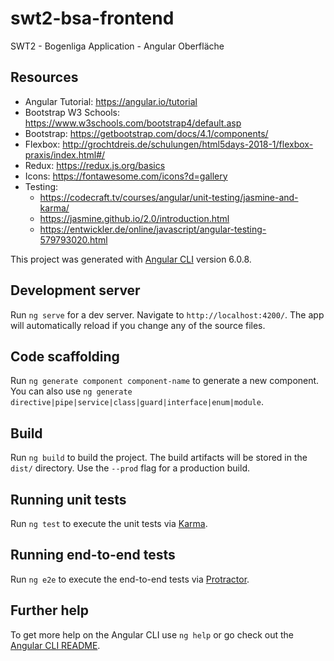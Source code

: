 # swt2-bsa-frontend
SWT2 - Bogenliga Application - Angular Oberfläche

## Resources

- Angular Tutorial: https://angular.io/tutorial 
- Bootstrap W3 Schools: https://www.w3schools.com/bootstrap4/default.asp 
- Bootstrap: https://getbootstrap.com/docs/4.1/components/
- Flexbox: http://grochtdreis.de/schulungen/html5days-2018-1/flexbox-praxis/index.html#/ 
- Redux: https://redux.js.org/basics 
- Icons: https://fontawesome.com/icons?d=gallery
- Testing: 
  - https://codecraft.tv/courses/angular/unit-testing/jasmine-and-karma/
  - https://jasmine.github.io/2.0/introduction.html
  - https://entwickler.de/online/javascript/angular-testing-579793020.html



This project was generated with [Angular CLI](https://github.com/angular/angular-cli) version 6.0.8.

## Development server

Run `ng serve` for a dev server. Navigate to `http://localhost:4200/`. The app will automatically reload if you change any of the source files.

## Code scaffolding

Run `ng generate component component-name` to generate a new component. You can also use `ng generate directive|pipe|service|class|guard|interface|enum|module`.

## Build

Run `ng build` to build the project. The build artifacts will be stored in the `dist/` directory. Use the `--prod` flag for a production build.

## Running unit tests

Run `ng test` to execute the unit tests via [Karma](https://karma-runner.github.io).

## Running end-to-end tests

Run `ng e2e` to execute the end-to-end tests via [Protractor](http://www.protractortest.org/).

## Further help

To get more help on the Angular CLI use `ng help` or go check out the [Angular CLI README](https://github.com/angular/angular-cli/blob/master/README.md).
